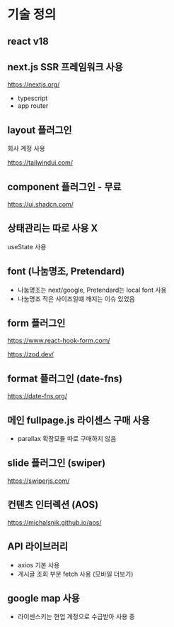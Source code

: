 # 기술 정의
##  react v18
## next.js SSR 프레임워크 사용 

  https://nextjs.org/
  - typescript
  - app router 
## layout 플러그인

  회사 계정 사용
  
  https://tailwindui.com/ 

## component 플러그인 - 무료

  https://ui.shadcn.com/

## 상태관리는 따로 사용 X 

  useState 사용

## font (나눔명조, Pretendard)
  - 나눔명조는 next/google, Pretendard는 local font 사용 
  - 나눔명조 작은 사이즈일떄 깨지는 이슈 있었음

## form 플러그인

  https://www.react-hook-form.com/

  https://zod.dev/

## format 플러그인 (date-fns)

  https://date-fns.org/

## 메인 fullpage.js 라이센스 구매 사용
  - parallax 확장모듈 따로 구매하지 않음

## slide 플러그인 (swiper)
  
  https://swiperjs.com/

## 컨텐츠 인터렉션 (AOS)

  https://michalsnik.github.io/aos/

## API 라이브러리

  - axios 기본 사용
  - 게시글 조회 부분 fetch 사용 (모바일 더보기)

## google map 사용 
  - 라이센스키는 현업 계정으로 수급받아 사용 중





